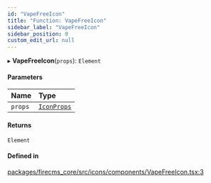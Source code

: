 ```yaml
---
id: "VapeFreeIcon"
title: "Function: VapeFreeIcon"
sidebar_label: "VapeFreeIcon"
sidebar_position: 0
custom_edit_url: null
---
```


▸ **VapeFreeIcon**(`props`): `Element`

#### Parameters

| Name | Type |
| :------ | :------ |
| `props` | [`IconProps`](../types/IconProps.md) |

#### Returns

`Element`

#### Defined in

[packages/firecms_core/src/icons/components/VapeFreeIcon.tsx:3](https://github.com/FireCMSco/firecms/blob/d45f3739/packages/firecms_core/src/icons/components/VapeFreeIcon.tsx#L3)
